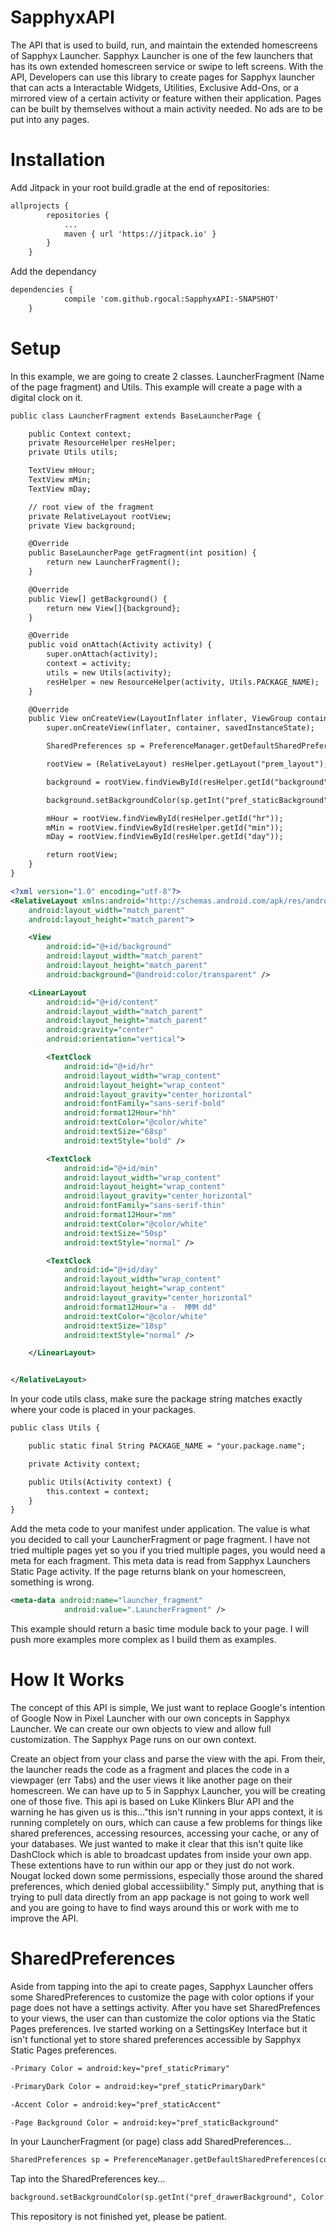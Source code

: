 # SapphyxAPI
The API that is used to build, run, and maintain the extended homescreens of Sapphyx Launcher. 
Sapphyx Launcher is one of the few launchers that has its own extended homescreen service or swipe to left screens. 
With the API, Developers can use this library to create pages for Sapphyx launcher that can acts a Interactable Widgets, Utilities, Exclusive Add-Ons, or a mirrored view of a certain activity or feature withen their application. 
Pages can be built by themselves without a main activity needed. 
No ads are to be put into any pages.

# Installation

Add Jitpack in your root build.gradle at the end of repositories:
```xml
allprojects {
		repositories {
			...
			maven { url 'https://jitpack.io' }
		}
	}
```
Add the dependancy
```xml
dependencies {
	        compile 'com.github.rgocal:SapphyxAPI:-SNAPSHOT'
	}
```

# Setup

In this example, we are going to create  2 classes. LauncherFragment (Name of the page fragment) and Utils. This example will create a page with a digital clock on it.

```xml
public class LauncherFragment extends BaseLauncherPage {

    public Context context;
    private ResourceHelper resHelper;
    private Utils utils;

    TextView mHour;
    TextView mMin;
    TextView mDay;

    // root view of the fragment
    private RelativeLayout rootView;
    private View background;

    @Override
    public BaseLauncherPage getFragment(int position) {
        return new LauncherFragment();
    }

    @Override
    public View[] getBackground() {
        return new View[]{background};
    }

    @Override
    public void onAttach(Activity activity) {
        super.onAttach(activity);
        context = activity;
        utils = new Utils(activity);
        resHelper = new ResourceHelper(activity, Utils.PACKAGE_NAME);
    }

    @Override
    public View onCreateView(LayoutInflater inflater, ViewGroup container, Bundle savedInstanceState) {
        super.onCreateView(inflater, container, savedInstanceState);

        SharedPreferences sp = PreferenceManager.getDefaultSharedPreferences(context);

        rootView = (RelativeLayout) resHelper.getLayout("prem_layout");

        background = rootView.findViewById(resHelper.getId("background"));

        background.setBackgroundColor(sp.getInt("pref_staticBackground", Color.TRANSPARENT));

        mHour = rootView.findViewById(resHelper.getId("hr"));
        mMin = rootView.findViewById(resHelper.getId("min"));
        mDay = rootView.findViewById(resHelper.getId("day"));

        return rootView;
    }
}
```

```xml
<?xml version="1.0" encoding="utf-8"?>
<RelativeLayout xmlns:android="http://schemas.android.com/apk/res/android"
    android:layout_width="match_parent"
    android:layout_height="match_parent">

    <View
        android:id="@+id/background"
        android:layout_width="match_parent"
        android:layout_height="match_parent"
        android:background="@android:color/transparent" />

    <LinearLayout
        android:id="@+id/content"
        android:layout_width="match_parent"
        android:layout_height="match_parent"
        android:gravity="center"
        android:orientation="vertical">

        <TextClock
            android:id="@+id/hr"
            android:layout_width="wrap_content"
            android:layout_height="wrap_content"
            android:layout_gravity="center_horizontal"
            android:fontFamily="sans-serif-bold"
            android:format12Hour="hh"
            android:textColor="@color/white"
            android:textSize="68sp"
            android:textStyle="bold" />

        <TextClock
            android:id="@+id/min"
            android:layout_width="wrap_content"
            android:layout_height="wrap_content"
            android:layout_gravity="center_horizontal"
            android:fontFamily="sans-serif-thin"
            android:format12Hour="mm"
            android:textColor="@color/white"
            android:textSize="50sp"
            android:textStyle="normal" />

        <TextClock
            android:id="@+id/day"
            android:layout_width="wrap_content"
            android:layout_height="wrap_content"
            android:layout_gravity="center_horizontal"
            android:format12Hour="a -  MMM dd"
            android:textColor="@color/white"
            android:textSize="18sp"
            android:textStyle="normal" />

    </LinearLayout>


</RelativeLayout>
```

In your code utils class, make sure the package string matches exactly where your code is placed in your packages.

```xml
public class Utils {

    public static final String PACKAGE_NAME = "your.package.name";

    private Activity context;

    public Utils(Activity context) {
        this.context = context;
    }
}
```
Add the meta code to your manifest under application. The value is what you decided to call your LauncherFragment or page fragment. I have not tried multiple pages yet so you if you tried multiple pages, you would need a meta for each fragment. This meta data is read from Sapphyx Launchers Static Page activity. If the page returns blank on your homescreen, something is wrong.

```xml
<meta-data android:name="launcher_fragment"
            android:value=".LauncherFragment" />
```

This example should return a basic time module back to your page. I will push more examples more complex as I build them as examples.

# How It Works
The concept of this API is simple, We just want to replace Google's intention of Google Now in Pixel Launcher with our own concepts in Sapphyx Launcher. We can create our own objects to view and allow full customization. The Sapphyx Page runs on our own context.

Create an object from your class and parse the view with the api. From their, the launcher reads the code as a fragment and places the code in a viewpager (err Tabs) and the user views it like another page on their homescreen. We can have up to 5 in Sapphyx Launcher, you will be creating one of those five. This api is based on Luke Klinkers Blur API and the warning he has given us is this..."this isn't running in your apps context, it is running completely on ours, which can cause a few problems for things like shared preferences, accessing resources, accessing your cache, or any of your databases. We just wanted to make it clear that this isn't quite like DashClock which is able to broadcast updates from inside your own app. These extentions have to run within our app or they just do not work. Nougat locked down some permissions, especially those around the shared preferences, which denied global accessiibility." Simply put, anything that is trying to pull data directly from an app package is not going to work well and you are going to have to find ways around this or work with me to improve the API. 

# SharedPreferences
Aside from tapping into the api to create pages, Sapphyx Launcher offers some SharedPreferences to customize the page with color options if your page does not have a settings activity. After you have set SharedPrefences to your views, the user can than customize the color options via the Static Pages preferences. Ive started working on a SettingsKey Interface but it isn't functional yet to store shared preferences accessible by Sapphyx Static Pages preferences.

```xml
-Primary Color = android:key="pref_staticPrimary"

-PrimaryDark Color = android:key="pref_staticPrimaryDark"

-Accent Color = android:key="pref_staticAccent"

-Page Background Color = android:key="pref_staticBackground"
```

In your LauncherFragment (or page) class add SharedPreferences...

```xml
SharedPreferences sp = PreferenceManager.getDefaultSharedPreferences(context);
```

Tap into the SharedPreferences key...

```xml
background.setBackgroundColor(sp.getInt("pref_drawerBackground", Color.WHITE));
```
This repository is not finished yet, please be patient.


